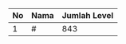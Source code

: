 | No | Nama            | Jumlah Level |
|----|-----------------|--------------|
| 1  | #    |    843        |
